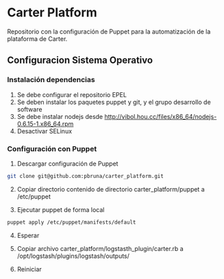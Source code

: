 # Carter Platform
Repositorio con la configuración de Puppet para la automatización de la plataforma de Carter.

## Configuracion Sistema Operativo

### Instalación dependencias

1. Se debe configurar el repositorio EPEL
2. Se deben instalar los paquetes puppet y git, y el grupo desarrollo de software
3. Se debe instalar nodejs desde http://vibol.hou.cc/files/x86_64/nodejs-0.6.15-1.x86_64.rpm
4. Desactivar SELinux


### Configuración con Puppet

1. Descargar configuración de Puppet
```bash
git clone git@github.com:pbruna/carter_platform.git
```

2. Copiar directorio contenido de directorio carter_platform/puppet a /etc/puppet

3. Ejecutar puppet de forma local
```bash
puppet apply /etc/puppet/manifests/default
```

4. Esperar

5. Copiar archivo carter_platform/logstasth_plugin/carter.rb a /opt/logstash/plugins/logstash/outputs/

6. Reiniciar